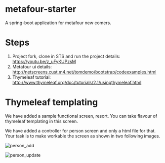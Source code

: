 # metafour-starter
A spring-boot application for metafour new comers.

# Steps
1. Project fork, clone in STS and run the project details: https://youtu.be/z_uFyKUPzsM
2. Metafour ui details: http://netscreens.cust.m4.net/tomdemo/bootstrap/codeexamples.html
3. Thymeleaf tutorial: http://www.thymeleaf.org/doc/tutorials/2.1/usingthymeleaf.html

# Thymeleaf templating
We have added a sample functional screen, resort. You can take flavour of thymeleaf templating in this screen.

We have added a controller for person screen and only a html file for that. Your task is to make workable the screen as shown in two following images.

![person_add](https://cloud.githubusercontent.com/assets/5810806/21497282/271c9862-cc4e-11e6-9df6-54c7ea246a75.png)

![person_update](https://cloud.githubusercontent.com/assets/5810806/21497285/2a37e4f2-cc4e-11e6-957a-3ee70459676a.png)
